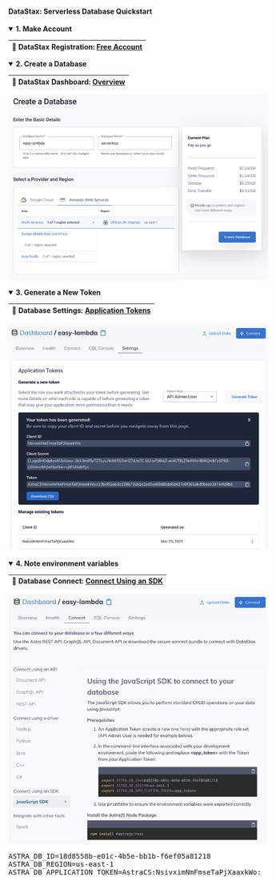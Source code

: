 #### DataStax: Serverless Database Quickstart  ####

<p></p>


<details open>
  <summary><strong>1. Make Account</strong>
  </summary>

  <p></p>

  <table>
    <thead>
      <tr><th>
        📖 DataStax Registration: <a href="https://vercel.com/docs/serverless-functions/introduction#path-segments">Free Account</a>
      </th></tr>
    </thead>
  </table>

  <p></p>

</details>




<p></p>




<details open>
  <summary><strong>2. Create a Database</strong>
  </summary>

  <p></p>

  <table>
    <thead>
      <tr><th>
        📖 DataStax Dashboard: <a href="https://nextjs.org/docs/deployment">Overview</a>
      </th></tr>
    </thead>
  </table>

  <p></p>

  <img style="border-radius:10px;max-width:520px" src="../assets/datastax-create.jpg"/>

  <p></p>

</details>




<p></p>




<details open>
  <summary><strong>3. Generate a New Token</strong>
  </summary>

  <p></p>

  <table>
    <thead>
      <tr><th>
        📖 Database Settings: <a href="https://vercel.com/docs/serverless-functions/introduction#path-segments">Application Tokens</a>
      </th></tr>
    </thead>
  </table>

  <p></p>

  <p></p>

  <img style="border-radius:10px;max-width:520px" src="../assets/datastax-token.jpg"/>

  <p></p>

</details>





<p></p>





<details open>
  <summary><strong>4. Note environment variables</strong>
  </summary>

  <p></p>

  <table>
    <thead>
      <tr><th>
        📖 Database Connect: <a href="https://vercel.com/docs/serverless-functions/introduction#path-segments">Connect Using an SDK</a>
      </th></tr>
    </thead>
  </table>

  <p></p>

  <img style="border-radius:10px;max-width:520px" src="../assets/datastax-sdk.jpg"/>

  <p></p>

  <pre><samp>ASTRA_DB_ID=18d8558b-e01c-4b5e-bb1b-f6ef05a81218
ASTRA_DB_REGION=us-east-1
ASTRA_DB_APPLICATION_TOKEN=AstraCS:NsivximNmFmseTaPjXaaxkWo:c13bcf62ab3a158b73ab1e1ad5ce69d8bde6d437e6f361abd5beea3974cfd9b6</samp></pre>

  <p></p>

</details>

<p></p>

